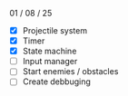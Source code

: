 01 / 08 / 25
- [x] Projectile system
- [x] Timer
- [x] State machine
- [ ] Input manager
- [ ] Start enemies / obstacles
- [ ] Create debbuging
